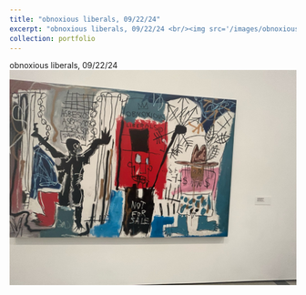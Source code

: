 ```yaml
---
title: "obnoxious liberals, 09/22/24"
excerpt: "obnoxious liberals, 09/22/24 <br/><img src='/images/obnoxiousliberals.jpeg'>"
collection: portfolio
---
```


obnoxious liberals, 09/22/24 <br/><img src='/images/obnoxiousliberals.jpeg'>
